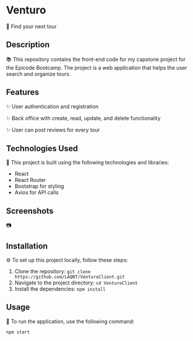 # Venturo 

🚀 Find your next tour

## Description

📚 This repository contains the front-end code for my capstone project for the Epicode Bootcamp. The project is a web application that helps the user search and organize tours.

## Features

✨ User authentication and registration

✨ Back office with create, read, update, and delete functionality

✨ User can post reviews for every tour



## Technologies Used

🔧 This project is built using the following technologies and libraries:

- React
- React Router
- Bootstrap for styling
- Axios for API calls

## Screenshots

📷 

## Installation

⚙️ To set up this project locally, follow these steps:

1. Clone the repository: `git clone https://github.com/LAQNT/VenturoClient.git`
2. Navigate to the project directory: `cd VenturoClient`
3. Install the dependencies: `npm install`

## Usage

🔧 To run the application, use the following command:

```bash
npm start

